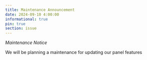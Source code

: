 ```yaml
---
title: Maintenance Announcement 
date: 2024-09-10 4:00:00
informational: true
pin: true 
section: issue
---
```


*Maintenance Notice*

We will be planning a maintenance for updating our panel features 


